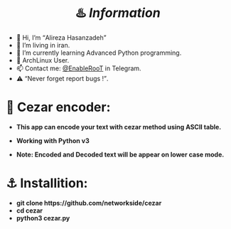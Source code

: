 <h1 align="center">♨️ <strong><i>Information</i></strong></h1>
<ul>
  <li>  👋 Hi, I’m <q>Alireza Hasanzadeh</q></li>
  <li>  👀 I’m living in iran.</li>
  <li>  🌱 I’m currently learning Advanced Python programming.</li>
  <li>  💞️ ArchLinux User.</li>
  <li>  📫 Contact me: <a href="https://t.me/EnableRoot/">@EnableRooT</a> in Telegram.</li>
  <li>  ⚠️ <q>Never forget report bugs !</q>.</li>
 </ul>
<h1><strong>🔱 Cezar encoder:</strong></h1>
<ul>
  <li><p><strong>This app can encode your text with cezar method using ASCII table.<strong><p></li>
  <li><p><b>Working with Python v3</b><p></li>
  <li><p><b>Note: Encoded and Decoded text will be appear on lower case mode.</b><p></li>
</ul>
<h1>⚓️ Installition:</h1>
<ul>
  <li>git clone https://github.com/networkside/cezar</li>
  <li>cd cezar</li>
  <li>python3 cezar.py</li>
</ul>
